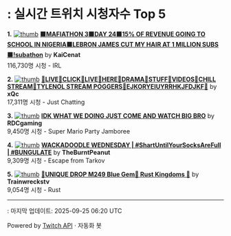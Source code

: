 # : 실시간 트위치 시청자수 Top 5

**1.** [![thumb](https://static-cdn.jtvnw.net/previews-ttv/live_user_kaicenat-320x180.jpg)](https://twitch.tv/KaiCenat)
**[🟩MAFIATHON 3🟩DAY 24🟩15% OF REVENUE GOING TO SCHOOL IN NIGERIA🟩LEBRON JAMES CUT MY HAIR AT 1 MILLION SUBS🟩!subathon](https://twitch.tv/KaiCenat)** by **KaiCenat**<br>116,730명 시청  - IRL

**2.** [![thumb](https://static-cdn.jtvnw.net/previews-ttv/live_user_xqc-320x180.jpg)](https://twitch.tv/xQc)
**[💊LIVE💊CLICK💊LIVE💊HERE💊DRAMA💊STUFF💊VIDEOS💊CHILL STREAM💊TYLENOL STREAM POGGERS💊EJKORYEIUYRRHKJFDJKF💊](https://twitch.tv/xQc)** by **xQc**<br>17,311명 시청  - Just Chatting

**3.** [![thumb](https://static-cdn.jtvnw.net/previews-ttv/live_user_rdcgaming-320x180.jpg)](https://twitch.tv/RDCgaming)
**[IDK WHAT WE DOING JUST COME AND WATCH BIG BRO](https://twitch.tv/RDCgaming)** by **RDCgaming**<br>9,450명 시청  - Super Mario Party Jamboree

**4.** [![thumb](https://static-cdn.jtvnw.net/previews-ttv/live_user_theburntpeanut-320x180.jpg)](https://twitch.tv/TheBurntPeanut)
**[WACKADOODLE WEDNESDAY | #ShartUntilYourSocksAreFull | #BUNGULATE](https://twitch.tv/TheBurntPeanut)** by **TheBurntPeanut**<br>9,309명 시청  - Escape from Tarkov

**5.** [![thumb](https://static-cdn.jtvnw.net/previews-ttv/live_user_trainwreckstv-320x180.jpg)](https://twitch.tv/Trainwreckstv)
**[💎UNIQUE DROP M249 Blue Gem💎 Rust Kingdoms 💎](https://twitch.tv/Trainwreckstv)** by **Trainwreckstv**<br>9,054명 시청  - Rust


---
: 마지막 업데이트: 2025-09-25 06:20 UTC

Powered by [Twitch API](https://dev.twitch.tv/docs/api/reference) · 자동화 봇